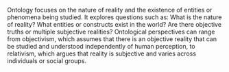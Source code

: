 Ontology focuses on the nature of reality and the existence of entities or phenomena being studied. It explores questions such as: What is the nature of reality? What entities or constructs exist in the world? Are there objective truths or multiple subjective realities? Ontological perspectives can range from objectivism, which assumes that there is an objective reality that can be studied and understood independently of human perception, to relativism, which argues that reality is subjective and varies across individuals or social groups.